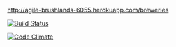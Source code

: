 http://agile-brushlands-6055.herokuapp.com/breweries

[![Build Status](https://travis-ci.org/svkoskin/ratebeer-public.png)](https://travis-ci.org/svkoskin/ratebeer-public)

[![Code Climate](https://codeclimate.com/github/svkoskin/ratebeer-public.png)](https://codeclimate.com/github/mluukkai/svkoskin-public)
